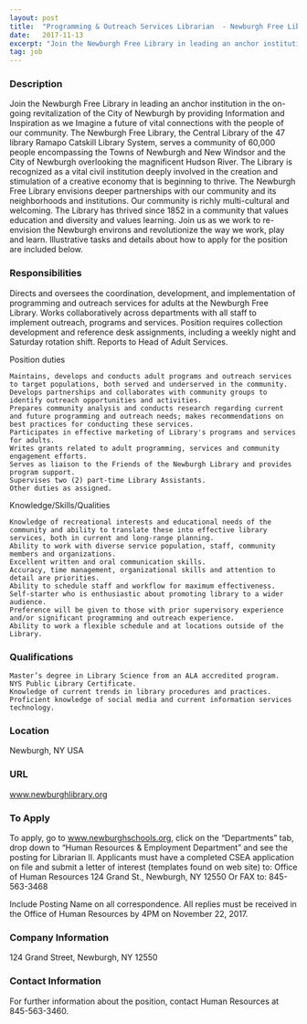 ```yaml
---
layout: post
title:  "Programming & Outreach Services Librarian  - Newburgh Free Library  "
date:   2017-11-13
excerpt: "Join the Newburgh Free Library in leading an anchor institution in the on-going revitalization of the City of Newburgh by providing Information and Inspiration as we Imagine a future of vital connections with the people of our community. The Newburgh Free Library, the Central Library of the 47 library Ramapo..."
tag: job
---
```


### Description   

Join the Newburgh Free Library in leading an anchor institution in the on-going revitalization of the City of Newburgh by providing Information and Inspiration as we Imagine a future of vital connections with the people of our community.  The Newburgh Free Library, the Central Library of the 47 library Ramapo Catskill Library System, serves a community of 60,000 people encompassing the Towns of Newburgh and New Windsor and the City of Newburgh overlooking the magnificent Hudson River. The Library is recognized as a vital civil institution deeply involved in the creation and stimulation of a creative economy that is beginning to thrive. The Newburgh Free Library envisions deeper partnerships with our community and its neighborhoods and institutions.  Our community is richly multi-cultural and welcoming.  The Library has thrived since 1852 in a community that values education and diversity and values learning. Join us as we work to re-envision the Newburgh environs and revolutionize the way we work, play and learn. Illustrative tasks and details about how to apply for the position are included below.


### Responsibilities   

Directs and oversees the coordination, development, and implementation of programming and outreach services for adults at the Newburgh Free Library. Works collaboratively across departments with all staff to implement outreach, programs and services. Position requires collection development and reference desk assignments, including a weekly night and Saturday rotation shift. Reports to Head of Adult Services.
 
Position duties

    Maintains, develops and conducts adult programs and outreach services to target populations, both served and underserved in the community.
    Develops partnerships and collaborates with community groups to identify outreach opportunities and activities.
    Prepares community analysis and conducts research regarding current and future programming and outreach needs; makes recommendations on best practices for conducting these services.
    Participates in effective marketing of Library's programs and services for adults.
    Writes grants related to adult programming, services and community engagement efforts.
    Serves as liaison to the Friends of the Newburgh Library and provides program support.
    Supervises two (2) part-time Library Assistants.
    Other duties as assigned.

Knowledge/Skills/Qualities

    Knowledge of recreational interests and educational needs of the community and ability to translate these into effective library services, both in current and long-range planning.
    Ability to work with diverse service population, staff, community members and organizations.
    Excellent written and oral communication skills.
    Accuracy, time management, organizational skills and attention to detail are priorities.
    Ability to schedule staff and workflow for maximum effectiveness.
    Self-starter who is enthusiastic about promoting library to a wider audience.
    Preference will be given to those with prior supervisory experience and/or significant programming and outreach experience.
    Ability to work a flexible schedule and at locations outside of the Library.


### Qualifications   

    Master’s degree in Library Science from an ALA accredited program.
    NYS Public Library Certificate.
    Knowledge of current trends in library procedures and practices.
    Proficient knowledge of social media and current information services technology.




### Location   

Newburgh, NY USA


### URL   

www.newburghlibrary.org

### To Apply   

To apply, go to www.newburghschools.org, click on the “Departments” tab, drop down to “Human Resources & Employment Department” and see the posting for Librarian II.  Applicants must have a completed CSEA application on file and submit a letter of interest (templates found on web site) to: 
Office of Human Resources
124 Grand St., Newburgh, NY 12550              Or FAX to:  845-563-3468
 
Include Posting Name on all correspondence.
All replies must be received in the Office of Human Resources by 4PM on November 22, 2017. 
 
 
 




### Company Information   

124 Grand Street, Newburgh, NY 12550


### Contact Information   

For further information about the position, contact Human Resources at 845-563-3460.

